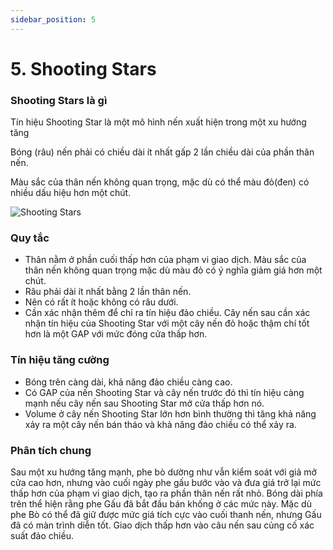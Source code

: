 ```yaml
---
sidebar_position: 5
---
```

# 5. Shooting Stars
### Shooting Stars là gì
Tín hiệu Shooting Star là một mô hình nến xuất hiện trong một xu hướng tăng

Bóng (râu) nến phải có chiều dài ít nhất gấp 2 lần chiều dài của phần thân nến.

Màu sắc của thân nến không quan trọng, mặc dù có thể màu đỏ(đen) có nhiều dấu hiệu hơn một chút.

![Shooting Stars](/img/shootingstar.gif)

### Quy tắc
- Thân nằm ở phần cuối thấp hơn của phạm vi giao dịch. Màu sắc của thân nến không quan trọng mặc dù màu đỏ có ý nghĩa giảm giá hơn một chút.
- Râu phải dài ít nhất bằng 2 lần thân nến.
- Nên có rất ít hoặc không có râu dưới.
- Cần xác nhận thêm để chỉ ra tín hiệu đảo chiều. Cây nến sau cần xác nhận tín hiệu của Shooting Star với một cây nến đỏ hoặc thậm chí tốt hơn là một GAP với mức đóng cửa thấp hơn.

### Tín hiệu tăng cường
- Bóng trên càng dài, khả năng đảo chiều càng cao.
- Có GAP của nến Shooting Star và cây nến trước đó thì tín hiệu càng mạnh nếu cây nến sau Shooting Star mở cửa thấp hơn nó.
- Volume ở cây nến Shooting Star lớn hơn bình thường thì tăng khả năng xảy ra một cây nến bán tháo và khả năng đảo chiều có thể xảy ra.

### Phân tích chung
Sau một xu hướng tăng mạnh, phe bò dường như vẫn kiểm soát với giả mở cửa cao hơn, nhưng vào cuối ngày phe gấu bước vào và đưa giá trở lại mức thấp hơn của phạm vi giao dịch, tạo ra phần thân nến rất nhỏ. Bóng dài phía trên thể hiện rằng phe Gấu đã bắt đầu bán khống ở các mức này. Mặc dù phe Bò có thể đã giữ được mức giá tích cực vào cuối thanh nến, nhưng Gấu đã có màn trình diễn tốt. Giao dịch thấp hơn vào câu nến sau củng cố xác suất đảo chiều.